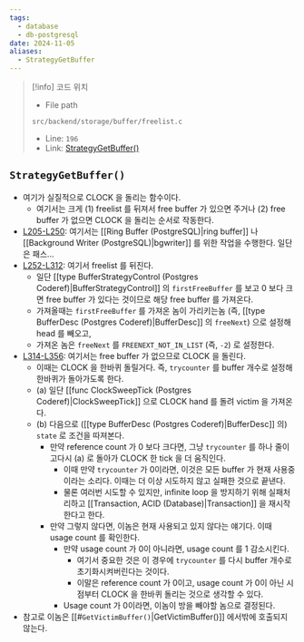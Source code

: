 ```yaml
---
tags:
  - database
  - db-postgresql
date: 2024-11-05
aliases:
  - StrategyGetBuffer
---
```

> [!info] 코드 위치
> - File path
> ```
> src/backend/storage/buffer/freelist.c
> ```
> - Line: `196`
> - Link: [StrategyGetBuffer()](https://github.com/postgres/postgres/blob/REL_16_4/src/backend/storage/buffer/freelist.c#L183-L357)

## `StrategyGetBuffer()`

- 여기가 실질적으로 CLOCK 을 돌리는 함수이다.
	- 여기서는 크게 (1) freelist 를 뒤져서 free buffer 가 있으면 주거나 (2) free buffer 가 없으면 CLOCK 을 돌리는 순서로 작동한다.
- [L205-L250](https://github.com/postgres/postgres/blob/REL_16_4/src/backend/storage/buffer/freelist.c#L205-L250): 여기서는 [[Ring Buffer (PostgreSQL)|ring buffer]] 나 [[Background Writer (PostgreSQL)|bgwriter]] 를 위한 작업을 수행한다. 일단은 패스...
- [L252-L312](https://github.com/postgres/postgres/blob/REL_16_4/src/backend/storage/buffer/freelist.c#L252-L312): 여기서 freelist 를 뒤진다.
	- 일단 [[type BufferStrategyControl (Postgres Coderef)|BufferStrategyControl]] 의 `firstFreeBuffer` 를 보고 0 보다 크면 free buffer 가 있다는 것이므로 해당 free buffer 를 가져온다.
	- 가져올때는 `firstFreeBuffer` 를 가져온 놈이 가리키는놈 (즉, [[type BufferDesc (Postgres Coderef)|BufferDesc]] 의 `freeNext`) 으로 설정해 head 를 빼오고,
	- 가져온 놈은 `freeNext` 를 `FREENEXT_NOT_IN_LIST` (즉, `-2`) 로 설정한다.
- [L314-L356](https://github.com/postgres/postgres/blob/REL_16_4/src/backend/storage/buffer/freelist.c#L314-L356): 여기서는 free buffer 가 없으므로 CLOCK 을 돌린다.
	- 이때는 CLOCK 을 한바퀴 돌릴거다. 즉, `trycounter` 를 buffer 개수로 설정해 한바퀴가 돌아가도록 한다.
	- (a) 일단 [[func ClockSweepTick (Postgres Coderef)|ClockSweepTick]] 으로 CLOCK hand 를 돌려 victim 을 가져온다.
	- (b) 다음으로 ([[type BufferDesc (Postgres Coderef)|BufferDesc]] 의) `state` 로 조건을 따져본다.
		- 만약 reference count 가 0 보다 크다면, 그냥 `trycounter` 를 하나 줄이고다시 (a) 로 돌아가 CLOCK 한 tick 을 더 움직인다.
			- 이때 만약 `trycounter` 가 0이라면, 이것은 모든 buffer 가 현재 사용중이라는 소리다. 이때는 더 이상 시도하지 않고 실패한 것으로 끝낸다.
			- 물론 여러번 시도할 수 있지만, infinite loop 을 방지하기 위해 실패처리하고 [[Transaction, ACID (Database)|Transaction]] 을 재시작한다고 한다.
		- 만약 그렇지 않다면, 이놈은 현재 사용되고 있지 않다는 얘기다. 이때 usage count 를 확인한다.
			- 만약 usage count 가 0이 아니라면, usage count 를 1 감소시킨다.
				- 여기서 중요한 것은 이 경우에 `trycounter` 를 다시 buffer 개수로 초기화시켜버린다는 것이다.
				- 이말은 reference count 가 0이고, usage count 가 0이 아닌 시점부터 CLOCK 을 한바퀴 돌리는 것으로 생각할 수 있다.
			- Usage count 가 0이라면, 이놈이 방을 빼야할 놈으로 결정된다.
- 참고로 이놈은 [[#`GetVictimBuffer()`|GetVictimBuffer()]] 에서밖에 호출되지 않는다.